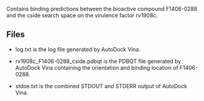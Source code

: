 Contains binding predictions between the bioactive compound F1406-0288 and the cside search space on the virulence factor rv1908c.

## Files

- log.txt is the log file generated by AutoDock Vina.

- rv1908c_F1406-0288_cside.pdbqt is the PDBQT file generated by AutoDock Vina containing the orientation and binding location of F1406-0288.

- stdoe.txt is the combined STDOUT and STDERR output of AutoDock Vina.

